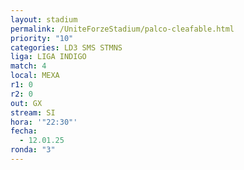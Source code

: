```yaml
---
layout: stadium
permalink: /UniteForzeStadium/palco-cleafable.html
priority: "10"
categories: LD3 SMS STMNS
liga: LIGA INDIGO
match: 4
local: MEXA
r1: 0
r2: 0
out: GX
stream: SI
hora: '"22:30"'
fecha:
  - 12.01.25
ronda: "3"
---
```

